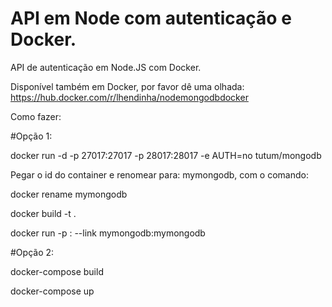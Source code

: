# API em Node com autenticação e Docker.

API de autenticação em Node.JS com Docker.

Disponível também em Docker, por favor dê uma olhada: https://hub.docker.com/r/lhendinha/nodemongodbdocker

Como fazer:

  #Opção 1:
  
  docker run -d -p 27017:27017 -p 28017:28017 -e AUTH=no tutum/mongodb

  Pegar o id do container e renomear para: mymongodb, com o comando:

  docker rename mymongodb

  docker build -t .

  docker run -p : --link mymongodb:mymongodb

  #Opção 2:
  
  docker-compose build
  
  docker-compose up
